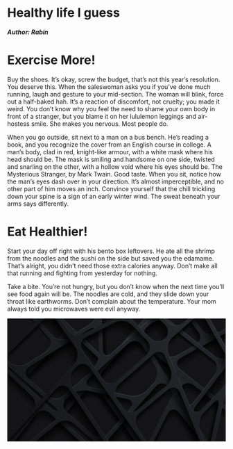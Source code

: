 # Healthy life I guess
***Author: Rabin***


# Exercise More!

Buy the shoes. It’s okay, screw the budget, that’s not this year’s resolution. You deserve this. When the saleswoman asks you if you’ve done much running, laugh and gesture to your mid-section. The woman will blink, force out a half-baked hah. It’s a reaction of discomfort, not cruelty; you made it weird. You don’t know why you feel the need to shame your own body in front of a stranger, but you blame it on her lululemon leggings and air-hostess smile. She makes you nervous. Most people do.

When you go outside, sit next to a man on a bus bench. He’s reading a book, and you recognize the cover from an English course in college. A man’s body, clad in red, knight-like armour, with a white mask where his head should be. The mask is smiling and handsome on one side, twisted and snarling on the other, with a hollow void where his eyes should be. The Mysterious Stranger, by Mark Twain. Good taste. When you sit, notice how the man’s eyes dash over in your direction. It’s almost imperceptible, and no other part of him moves an inch. Convince yourself that the chill trickling down your spine is a sign of an early winter wind. The sweat beneath your arms says differently.

# Eat Healthier!

Start your day off right with his bento box leftovers. He ate all the shrimp from the noodles and the sushi on the side but saved you the edamame. That’s alright, you didn’t need those extra calories anyway. Don’t make all that running and fighting from yesterday for nothing.

Take a bite. You’re not hungry, but you don’t know when the next time you’ll see food again will be. The noodles are cold, and they slide down your throat like earthworms. Don’t complain about the temperature. Your mom always told you microwaves were evil anyway.

![Screenshot](dark-background-abstract-background-network-3d-background-2560x1440-8324.png)
